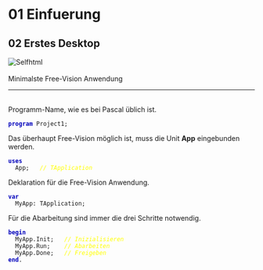 <html>
    <b><h1>01 Einfuerung</h1></b>
    <b><h2>02 Erstes Desktop</h2></b>
<img src="image.png" alt="Selfhtml"><br><br>
Minimalste Free-Vision Anwendung<br>
<hr><br>
Programm-Name, wie es bei Pascal üblich ist.<br>
<pre><code><b><font color="0000BB">program</font></b> Project1;</code></pre>
Das überhaupt Free-Vision möglich ist, muss die Unit <b>App</b> eingebunden werden.<br>
<pre><code><b><font color="0000BB">uses</font></b>
  App;   <i><font color="#FFFF00">// TApplication</font></i></code></pre>
Deklaration für die Free-Vision Anwendung.<br>
<pre><code><b><font color="0000BB">var</font></b>
  MyApp: TApplication;</code></pre>
Für die Abarbeitung sind immer die drei Schritte notwendig.<br>
<pre><code><b><font color="0000BB">begin</font></b>
  MyApp.Init;   <i><font color="#FFFF00">// Inizialisieren</font></i>
  MyApp.Run;    <i><font color="#FFFF00">// Abarbeiten</font></i>
  MyApp.Done;   <i><font color="#FFFF00">// Freigeben</font></i>
<b><font color="0000BB">end</font></b>.</code></pre>
<br>
</html>
